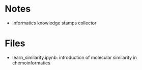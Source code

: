 # Notes

- Informatics knowledge stamps collector

# Files

- learn_similarity.ipynb: introduction of molecular similarity in chemoinformatics